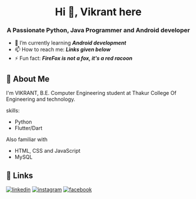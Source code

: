 

<h1 align="center">Hi 👋, Vikrant here</h1>
<h3 align="center">A Passionate Python, Java Programmer and Android developer</h3>

- 🌱 I’m currently learning ***Android development***
- 📫 How to reach me: ***Links given below***
- ⚡ Fun fact: ***FireFox  is not a fox, it's a red racoon***



## 🚀 About Me
I'm VIKRANT, B.E. Computer Engineering student at Thakur College Of Engineering and technology.


skills:  
- Python 
- Flutter/Dart

Also familiar with  
- HTML, CSS and JavaScript
- MySQL





## 🔗 Links
[![linkedin](https://img.shields.io/badge/linkedin-0A66C2?style=for-the-badge&logo=linkedin&logoColor=white)](https://www.linkedin.com/in/vikrant-singh-536800204/)
[![instagram](https://img.shields.io/badge/Instagram-8a3ab9?style=for-the-badge&logo=instagram&logoColor=white)](https://www.instagram.com/____vikrant_singh____/)
[![facebook](https://img.shields.io/badge/FaceBook-4267B2?style=for-the-badge&logo=facebook&logoColor=white)](https://www.facebook.com/loser17565/)
